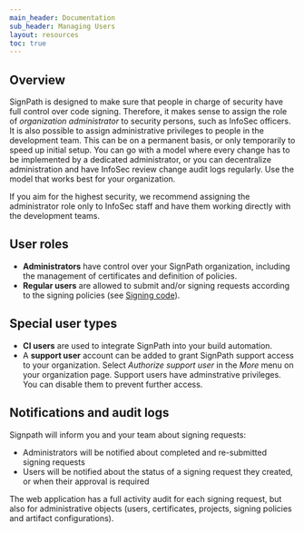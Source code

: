 ```yaml
---
main_header: Documentation
sub_header: Managing Users
layout: resources
toc: true
---
```


## Overview

SignPath is designed to make sure that people in charge of security have full control over code signing. Therefore, it makes sense to assign the role of *organization administrator* to security persons, such as InfoSec officers. It is also possible to assign administrative privileges to people in the development team. This can be on a permanent basis, or only temporarily to speed up initial setup. You can go with a model where every change has to be implemented by a dedicated administrator, or you can decentralize administration and have InfoSec review change audit logs regularly. Use the model that works best for your organization.

If you aim for the highest security, we recommend assigning the administrator role only to InfoSec staff and have them working directly with the development teams.

## User roles

* **Administrators** have control over your SignPath organization, including the management of certificates and definition of policies.
* **Regular users** are allowed to submit and/or signing requests according to the signing policies (see [Signing code](/documentation/signing-code)).

## Special user types

* **CI users** are used to integrate SignPath into your build automation.
* A **support user** account can be added to grant SignPath support access to your organization. Select *Authorize support user* in the *More* menu on your organization page. Support users have adminstrative privileges. You can disable them to prevent further access.

## Notifications and audit logs

Signpath will inform you and your team about signing requests:

* Administrators will be notified about completed and re-submitted signing requests
* Users will be notified about the status of a signing request they created, or when their approval is required

The web application has a full activity audit for each signing request, but also for administrative objects (users, certificates, projects, signing policies and artifact configurations).